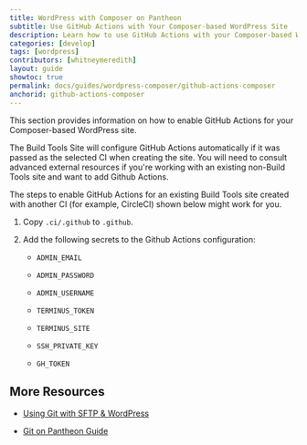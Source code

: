 ```yaml
---
title: WordPress with Composer on Pantheon
subtitle: Use GitHub Actions with Your Composer-based WordPress Site 
description: Learn how to use GitHub Actions with your Composer-based WordPress site. 
categories: [develop]
tags: [wordpress]
contributors: [whitneymeredith]
layout: guide
showtoc: true
permalink: docs/guides/wordpress-composer/github-actions-composer
anchorid: github-actions-composer
---
```


This section provides information on how to enable GitHub Actions for your Composer-based WordPress site. 

The Build Tools Site will configure GitHub Actions automatically if it was passed as the selected CI when creating the site. You will need to consult advanced external resources if you're working with an existing non-Build Tools site and want to add Github Actions.

The steps to enable GitHub Actions for an existing Build Tools site created with another CI (for example, CircleCI) shown below might work for you.  

1. Copy `.ci/.github` to `.github`. 

1. Add the following secrets to the Github Actions configuration:

    - `ADMIN_EMAIL`

    - `ADMIN_PASSWORD`

    - `ADMIN_USERNAME`

    - `TERMINUS_TOKEN`

    - `TERMINUS_SITE`

    - `SSH_PRIVATE_KEY`

    - `GH_TOKEN`

## More Resources

- [Using Git with SFTP & WordPress](/guides/wordpress-git/)

- [Git on Pantheon Guide](/guides/git)